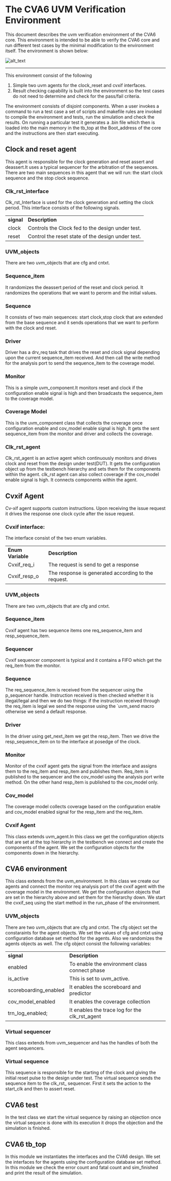 <!-- Output copied to clipboard! -->

<!-----

You have some errors, warnings, or alerts. If you are using reckless mode, turn it off to see inline alerts.
* ERRORs: 0
* WARNINGs: 0
* ALERTS: 1

Conversion time: 0.661 seconds.

Using this Markdown file:

1. Paste this output into your source file.
2. See the notes and action items below regarding this conversion run.
3. Check the rendered output (headings, lists, code blocks, tables) for proper
   formatting and use a linkchecker before you publish this page.

Conversion notes:

* Docs to Markdown version 1.0β34
* Thu Jan 05 2023 06:35:32 GMT-0800 (PST)
* Source doc: Verif_env Documentation CVA6 
* Tables are currently converted to HTML tables.
* This document has images: check for >>>>>  gd2md-html alert:  inline image link in generated source and store images to your server. NOTE: Images in exported zip file from Google Docs may not appear in  the same order as they do in your doc. Please check the images!

----->



# The CVA6 UVM Verification Environment

This document describes the uvm verification environment of the CVA6 core. This environment is intended to be able to verify the CVA6 core and run different test cases by the minimal modification to the environment itself.  The environment is shown below:


![alt_text](images/1.png "image_tooltip")

***

This environment consist of the following

1. Simple two uvm agents for the clock_reset and cvxif interfaces.
2. Result checking capability is built into the environment so the test cases do not need to determine and check for the pass/fail criteria.

The environment consists of disjoint components. When a user invokes a command to run a test case a set of scripts and makefile rules are invoked to compile the environment and tests, run the simulation and check the results. On running a particular test it generates a .bin file which then is loaded into the main memory in the tb_top at the Boot_address of the core and the instructions are then start executing.
 

## Clock and reset agent

This agent is responsible for the clock generation and reset assert and deassert.It uses a typical sequencer for the arbitration of the sequences. There are two main sequences in this agent that we will run: the start clock sequence and the stop clock sequence.

### Clk_rst_interface

Clk_rst_Interface is used for the clock generation and setting the clock period. This interface consists of the following signals.

<table>
  <tr>
   <td><strong>signal</strong>
   </td>
   <td><strong>Description</strong>
   </td>
  </tr>
  <tr>
   <td>clock
   </td>
   <td>Controls the Clock fed to the design under test.
   </td>
  </tr>
  <tr>
   <td>reset
   </td>
   <td>Control the reset state of the design under test.
   </td>
  </tr>
</table>

### UVM_objects
There are two uvm_objects that are cfg and cntxt.

### Sequence_item

 It randomizes the deassert period of the reset and clock period. It randomizes the operations that we want to perorm and the initial values.

### Sequence

 It consists of two main sequences: start clock,stop clock that are extended from the base sequence and it sends operations that we want to perform with the clock and reset.

### Driver

Driver has a drv_req task that drives the reset and clock signal depending upon the current sequence_item received. And then call the write method for the analysis port to send the sequence_item to the coverage model.

### Monitor

This is a simple uvm_component.It monitors reset and clock if the configuration enable signal is high and then broadcasts the sequence_item  to the coverage model.

### Coverage Model

This is the uvm_component class that collects the coverage once  configuration enable and cov_model enable signal is high. It gets the sent sequence_item from the monitor and driver and collects the coverage.

### Clk_rst_agent

Clk_rst_agent  is an active agent which continuously monitors and drives clock and reset from the design under test(DUT). It gets the configuration object up from the testbench hierarchy and sets them for the components within the agent. clk_rst agent can also collect coverage if the cov_model enable signal is high. It connects components within the agent.


## Cvxif Agent

Cv-xif agent supports custom instructions. Upon receiving the issue request it drives the response one clock cycle after the issue request.

### Cvxif interface:

The interface consist of the two enum variables.

<table>
  <tr>
   <td><strong>Enum Variable</strong>
   </td>
   <td><strong>Description</strong>
   </td>
  </tr>
  <tr>
   <td>Cvxif_req_i
   </td>
   <td>The request is send to get a response
   </td>
  </tr>
  <tr>
   <td>Cvxif_resp_o
   </td>
   <td>The response is generated according to the request.
   </td>
  </tr>
</table>

### UVM_objects
There are two uvm_objects that are cfg and cntxt.

### Sequence_item

Cvxif agent has two sequence items one req_sequence_item and resp_sequence_item.

### Sequencer

Cvxif sequencer component is typical and it contains a FIFO which get the req_item from the monitor.

### Sequence

The req_sequence_item is received from the sequencer using the p_sequencer handle. Instruction received is then checked whether it is illegal/legal and then we do two things: if the instruction received through the req_item is legal we send the response using the `uvm_send macro otherwise we send a default response.

### Driver
In the driver using get_next_item we get the resp_item. Then we drive the resp_sequence_item on to the interface at posedge of the clock.


### Monitor

Monitor of the cvxif agent gets the signal from the interface and assigns them to the req_item and resp_item and publishes them. Req_item is published to the sequencer and the cov_model using the analysis port write method. On the other hand resp_item is published to the cov_model only.


### Cov_model 

The coverage model collects coverage based on the configuration enable and cov_model enabled signal for the resp_item and the req_item.


### Cvxif Agent

This class extends uvm_agent.In this class we get the configuration objects that are set at the top hierarchy in the testbench we connect and create the components of the agent.  We set the configuration objects for the components down in the hierarchy.


## CVA6 environment

This class extends from the uvm_environment. In this class we create our agents and connect the monitor req analysis port of the cvxif agent with the coverage model in the environment. We get the configuration objects that are set in the hierarchy above and set them for the hierarchy down. We start the cvxif_seq using the start method in the run_phase of the environment.

### UVM_objects
There are two uvm_objects that are cfg and cntxt. The cfg object set the constaraints for the agent objects. We set the values of cfg and cntxt using configuration database set method for the agents. Also we randomizes the agents objects as well. The cfg object consist the following variables:
<table>
  <tr>
   <td><strong>signal</strong>
   </td>
   <td><strong>Description</strong>
   </td>
  </tr>
  <tr>
   <td>enabled
   </td>
   <td>To enable the environment class connect phase
   </td>
  </tr>
  <tr>
   <td>is_active
   </td>
   <td>This is set to uvm_active.
   </td>
  </tr>
  <tr>
   <td>scoreboarding_enabled
   </td>
   <td> It enables the scoreboard and predictor
   </td>
  </tr>
  <tr>
   <td>cov_model_enabled
   </td>
   <td> It enables the coverage collection
   </td>
  </tr>
  <tr>
   <td>trn_log_enabled;
   </td>
   <td> It enables the trace log for the clk_rst_agent
   </td> 
  </tr>
</table>


### Virtual sequencer
 This class extends from uvm_sequencer and has the handles of both the agent sequencers.

### Virtual sequence

 This sequence is responsible for the starting of the clock and giving the initial reset pulse to the design under test. The virtual sequence sends the sequence item to the clk_rst_ sequencer. First it sets the action to the start_clk and then to assert reset.

## CVA6 test
 In the test class we start the virtual sequence by raising an objection once the virtual sequece is done with its execution it drops the objection and the simulation is finished. 


## CVA6 tb_top
In this module we instantiates the interfaces and the CVA6 design. We set the interfaces for the agents using the configuration database set method. In this module we check the error count and fatal count and sim_finished and print the result of the simulation.

